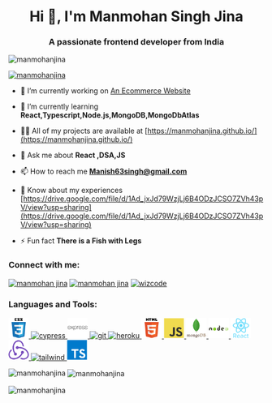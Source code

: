 <h1 align="center">Hi 👋, I'm Manmohan Singh Jina</h1>
<h3 align="center">A passionate frontend developer from India</h3>

<p align="left"> <img src="https://komarev.com/ghpvc/?username=manmohanjina&label=Profile%20views&color=0e75b6&style=flat" alt="manmohanjina" /> </p>

<p align="left"> <a href="https://github.com/ryo-ma/github-profile-trophy"><img src="https://github-profile-trophy.vercel.app/?username=manmohanjina" alt="manmohanjina" /></a> </p>

- 🔭 I’m currently working on [An Ecommerce Website](https://jolly-cat-2cb8fa.netlify.app/)

- 🌱 I’m currently learning **React,Typescript,Node.js,MongoDB,MongoDbAtlas**

- 👨‍💻 All of my projects are available at [https://manmohanjina.github.io/](https://manmohanjina.github.io/)

- 💬 Ask me about **React ,DSA,JS**

- 📫 How to reach me **Manish63singh@gmail.com**

- 📄 Know about my experiences [https://drive.google.com/file/d/1Ad_jxJd79WzjLj6B4ODzJCSO7ZVh43pV/view?usp=sharing](https://drive.google.com/file/d/1Ad_jxJd79WzjLj6B4ODzJCSO7ZVh43pV/view?usp=sharing)

- ⚡ Fun fact **There is a Fish with Legs**

<h3 align="left">Connect with me:</h3>
<p align="left">
<a href="https://www.linkedin.com/in/manmohan-jina-6a43a6260/" target="blank"><img align="center" src="https://raw.githubusercontent.com/rahuldkjain/github-profile-readme-generator/master/src/images/icons/Social/linked-in-alt.svg" alt="manmohan jina" height="30" width="40" /></a>
<a href="https://codesandbox.com/manmohan jina" target="blank"><img align="center" src="https://raw.githubusercontent.com/rahuldkjain/github-profile-readme-generator/master/src/images/icons/Social/codesandbox.svg" alt="manmohan jina" height="30" width="40" /></a>
<a href="https://www.leetcode.com/wizcode" target="blank"><img align="center" src="https://raw.githubusercontent.com/rahuldkjain/github-profile-readme-generator/master/src/images/icons/Social/leet-code.svg" alt="wizcode" height="30" width="40" /></a>
</p>

<h3 align="left">Languages and Tools:</h3>
<p align="left"> <a href="https://www.w3schools.com/css/" target="_blank" rel="noreferrer"> <img src="https://raw.githubusercontent.com/devicons/devicon/master/icons/css3/css3-original-wordmark.svg" alt="css3" width="40" height="40"/> </a> <a href="https://www.cypress.io" target="_blank" rel="noreferrer"> <img src="https://raw.githubusercontent.com/simple-icons/simple-icons/6e46ec1fc23b60c8fd0d2f2ff46db82e16dbd75f/icons/cypress.svg" alt="cypress" width="40" height="40"/> </a> <a href="https://expressjs.com" target="_blank" rel="noreferrer"> <img src="https://raw.githubusercontent.com/devicons/devicon/master/icons/express/express-original-wordmark.svg" alt="express" width="40" height="40"/> </a> <a href="https://git-scm.com/" target="_blank" rel="noreferrer"> <img src="https://www.vectorlogo.zone/logos/git-scm/git-scm-icon.svg" alt="git" width="40" height="40"/> </a> <a href="https://heroku.com" target="_blank" rel="noreferrer"> <img src="https://www.vectorlogo.zone/logos/heroku/heroku-icon.svg" alt="heroku" width="40" height="40"/> </a> <a href="https://www.w3.org/html/" target="_blank" rel="noreferrer"> <img src="https://raw.githubusercontent.com/devicons/devicon/master/icons/html5/html5-original-wordmark.svg" alt="html5" width="40" height="40"/> </a> <a href="https://developer.mozilla.org/en-US/docs/Web/JavaScript" target="_blank" rel="noreferrer"> <img src="https://raw.githubusercontent.com/devicons/devicon/master/icons/javascript/javascript-original.svg" alt="javascript" width="40" height="40"/> </a> <a href="https://www.mongodb.com/" target="_blank" rel="noreferrer"> <img src="https://raw.githubusercontent.com/devicons/devicon/master/icons/mongodb/mongodb-original-wordmark.svg" alt="mongodb" width="40" height="40"/> </a> <a href="https://nodejs.org" target="_blank" rel="noreferrer"> <img src="https://raw.githubusercontent.com/devicons/devicon/master/icons/nodejs/nodejs-original-wordmark.svg" alt="nodejs" width="40" height="40"/> </a> <a href="https://reactjs.org/" target="_blank" rel="noreferrer"> <img src="https://raw.githubusercontent.com/devicons/devicon/master/icons/react/react-original-wordmark.svg" alt="react" width="40" height="40"/> </a> <a href="https://redux.js.org" target="_blank" rel="noreferrer"> <img src="https://raw.githubusercontent.com/devicons/devicon/master/icons/redux/redux-original.svg" alt="redux" width="40" height="40"/> </a> <a href="https://tailwindcss.com/" target="_blank" rel="noreferrer"> <img src="https://www.vectorlogo.zone/logos/tailwindcss/tailwindcss-icon.svg" alt="tailwind" width="40" height="40"/> </a> <a href="https://www.typescriptlang.org/" target="_blank" rel="noreferrer"> <img src="https://raw.githubusercontent.com/devicons/devicon/master/icons/typescript/typescript-original.svg" alt="typescript" width="40" height="40"/> </a> </p>

<p><img align="left" src="https://github-readme-stats.vercel.app/api/top-langs?username=manmohanjina&show_icons=true&locale=en&layout=compact" alt="manmohanjina" /></p>

<p>&nbsp;<img align="center" src="https://github-readme-stats.vercel.app/api?username=manmohanjina&show_icons=true&locale=en" alt="manmohanjina" /></p>

<p><img align="center" src="https://github-readme-streak-stats.herokuapp.com/?user=manmohanjina&" alt="manmohanjina" /></p>
